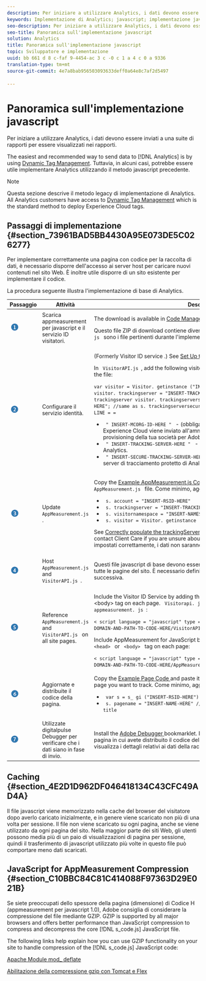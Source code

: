 ```yaml
---
description: Per iniziare a utilizzare Analytics, i dati devono essere inviati a una suite di rapporti per essere visualizzati nei rapporti.
keywords: Implementazione di Analytics; javascript; implementazione javascript; appmeasurement; appmeasurement del download; Servizio identità; visitorapi. js; memorizzazione nella cache; compressione delle app
seo-description: Per iniziare a utilizzare Analytics, i dati devono essere inviati a una suite di rapporti per essere visualizzati nei rapporti.
seo-title: Panoramica sull'implementazione javascript
solution: Analytics
title: Panoramica sull'implementazione javascript
topic: Sviluppatore e implementazione
uuid: bb 661 d 8 c-faf 9-4454-ac 3 c -0 c 1 a 4 c 0 a 9336
translation-type: tm+mt
source-git-commit: 4e7a8bab956503093633deff0a64e8c7af2d5497

---
```



# Panoramica sull'implementazione javascript

Per iniziare a utilizzare Analytics, i dati devono essere inviati a una suite di rapporti per essere visualizzati nei rapporti.

The easiest and recommended way to send data to [!DNL Analytics] is by using [Dynamic Tag Management](../../implement/c-implement-with-dtm/dtm-implementation-overview.md). Tuttavia, in alcuni casi, potrebbe essere utile implementare Analytics utilizzando il metodo javascript precedente.

>[!NOTE]
>
>Questa sezione descrive il metodo legacy di implementazione di Analytics. All Analytics customers have access to [Dynamic Tag Management](https://marketing.adobe.com/resources/help/en_US/dtm/) which is the standard method to deploy Experience Cloud tags.

## Passaggi di implementazione {#section_73961BAD5BB4430A95E073DE5C026277}

Per implementare correttamente una pagina con codice per la raccolta di dati, è necessario disporre dell'accesso ai server host per caricare nuovi contenuti nel sito Web. È inoltre utile disporre di un sito esistente per implementare il codice.

La procedura seguente illustra l'implementazione di base di Analytics.

<table id="table_1683413EA0E34DBC9291832647B68E96"> 
 <thead> 
  <tr> 
   <th colname="col01" class="entry"> Passaggio </th> 
   <th colname="col1" class="entry"> Attività </th> 
   <th colname="col2" class="entry"> Descrizione </th> 
  </tr> 
 </thead>
 <tbody> 
  <tr> 
   <td colname="col01"> <img  src="assets/step1_icon.png" id="image_21F30BBFC0A249F8B0E1A50EBBEED77D" /> </td> 
   <td colname="col1"> Scarica appmeasurement per javascript e il servizio ID visitatori. </td> 
   <td colname="col2"> <p>The download is available in <a href="https://marketing.adobe.com/resources/help/en_US/reference/?f=code_manager_admin" format="http" scope="external"> Code Manager </a>. </p> <p>Questo file ZIP di download contiene diversi file. <code> Appmeasurement. js </code> e <code> visitorapi. js </code> sono i file pertinenti durante l'implementazione di Analytics. </p> </td> 
  </tr> 
  <tr> 
   <td colname="col01"> <img  src="assets/step2_icon.png" id="image_02CFDC007BF1486AA312698EBFFA79F7" /> </td> 
   <td colname="col1"> Configurare il servizio identità. </td> 
   <td colname="col2"> <p>(Formerly <span class="term"> Visitor ID service </span>.) See <a href="https://marketing.adobe.com/resources/help/en_US/mcvid/mcvid-setup-analytics.html" format="https" scope="external"> Set Up the Identity Service for Analytics </a>. </p> 
    <draft-comment> 
     <p>In <code> VisitorAPI.js </code>, add the following visitor ID initialization code at the beginning of the file: </p> 
     <code class="syntax javascript">var visitor = Visitor. getinstance ("INSERT-MCORG-ID-HERE"); visitor. trackingserver = "INSERT-TRACKING-SERVER-HERE"; // same as s. trackingserver visitor. trackingserversecure = "INSERT-SECURE-TRACKING-SERVER-HERE"; //same as s. trackingserversecure/* = = DO NOT ALTER ANYTHING BELOW THIS LINE = = </code>
      <ul id="ul_769BA118CC244308A805079C2CBECC12"> 
      <li id="li_D366EBDE24CB433EA523DB228CB2FAF1"> <code> " INSERT-MCORG-ID-HERE " </code> - (obbligatorio) questo ID organizzazione Adobe Experience Cloud viene inviato all'amministratore quando viene eseguito il provisioning della tua società per Adobe Experience Cloud. </li> 
      <li id="li_4F9704A6A6EA4334A3758F99B8D67C9D"> <code> " INSERT-TRACKING-SERVER-HERE " </code> - (obbligatorio) il server di tracciamento Analytics. </li> 
      <li id="li_C578420458D649228E54D9809AF62627"> <code> " INSERT-SECURE-TRACKING-SERVER-HERE " </code> - (Obbligatorio se ssl è abilitato) Il server di tracciamento protetto di Analytics. </li> 
     </ul> 
    </draft-comment> </td> 
  </tr> 
  <tr> 
   <td colname="col01"> <img  src="assets/step3_icon.png" id="image_76B61DEABE3849CCB39135FDD7399EAA" /> </td> 
   <td colname="col1"> Update <code> AppMeasurement.js </code>. </td> 
   <td colname="col2"> <p>Copy the <a href="../../implement/js-implementation/appmeasure-mjs-pagecode.md#section_4351543F2D6049218E18B48769D471E2" format="dita" scope="local"> Example AppMeasurement.js Code </a> and paste it at the beginning of your <code> AppMeasurement.js </code> file. Come minimo, aggiorna le seguenti variabili: </p> 
    <ul id="ul_62FA640BD2604E589650A92158272615"> 
     <li id="li_54E56B483B3A416EA27D7B540D60E39F"> <code> s. account = "INSERT-RSID-HERE" </code> </li> 
     <li id="li_00A958289BB045379B436F13287E03D5"> <code> s. trackingserver = "INSERT-TRACKING-SERVER-HERE" </code> </li> 
     <li id="li_C0779ADF780440ED876236AEB1FB5DCC"> <code> s. visitornamespace = "INSERT-NAMESPACE-HERE" </code> </li> 
     <li id="li_93072B656C134D8C89195B7F2D7D8F05"> <code> s. visitor = Visitor. getinstance ("INSERT-MCORG-ID-HERE") </code> </li> 
    </ul> <p> See <a href="https://helpx.adobe.com/analytics/kb/determining-data-center.html" format="https" scope="external"> Correctly populate the trackingServer and trackingServerSecure variable </a> or contact Client Care if you are unsure about any of these values. Se non vengono impostati correttamente, i dati non saranno raccolti dalla tua implementazione. </p> </td> 
  </tr> 
  <tr> 
   <td colname="col01"> <img  src="assets/step4_icon.png" id="image_B255E5EAE7BB43FC946D0E9DFCA83003" /> </td> 
   <td colname="col1"> Host <code> AppMeasurement.js </code> and <code> VisitorAPI.js </code>. </td> 
   <td colname="col2"> <p>Questi file javascript di base devono essere ospitati su un server Web accessibile a tutte le pagine del sito. È necessario definire il percorso di questi file nella fase successiva. </p> </td> 
  </tr> 
  <tr> 
   <td colname="col01"> <img  src="assets/step5_icon.png" id="image_844E896941E2489A943BE10AD710ED36" /> </td> 
   <td colname="col1"> Reference <code> AppMeasurement.js </code> and <code> VisitorAPI.js </code> on all site pages. </td> 
   <td colname="col2"> <p> Include the Visitor ID Service by adding the following line of code in the <code> &lt;head&gt; </code> or &lt;body&gt; tag on each page. <code> Visitorapi. js </code> deve essere incluso prima di <code> appmeasurement. js </code>: </p> 
    <code class="syntax html">&lt; script language = "javascript" type = "text/javascript" src = "https://INSERT-DOMAIN-AND-PATH-TO-CODE-HERE/VisitorAPI.js" &gt; &lt;/script &gt; </code>
  <p> Include AppMeasurement for JavaScript by adding the following line of code in the <code> &lt;head&gt; </code> or <code> &lt;body&gt; </code> tag on each page: </p> 
    <code class="syntax html">&lt; script language = "javascript" type = "text/javascript" src = "https://INSERT-DOMAIN-AND-PATH-TO-CODE-HERE/AppMeasurement.js" &gt; &lt;/script &gt; </code>
  </td> 
  </tr> 
  <tr> 
   <td colname="col01"> <img  src="assets/step6_icon.png" id="image_1C4293CA98F04EE2ADA69EAB95BDE8B1" /> </td> 
   <td colname="col1"> Aggiornate e distribuite il codice della pagina. </td> 
   <td colname="col2"> <p>Copy the <a href="../../implement/js-implementation/appmeasure-mjs-pagecode.md#section_042412C29CC249E298F19B2BC2F43CE7" format="dita" scope="local"> Example Page Code </a> and paste it just after the opening <code> &lt;body&gt; </code> tag on each page you want to track. Come minimo, aggiorna le seguenti variabili: </p> 
    <ul id="ul_29200A6E8DA14386BDA242AD8B270FEB"> 
     <li id="li_FB24D2CB9241401A83BD13EE342A7810"> <code> var s = s_ gi ("INSERT-RSID-HERE") </code> </li> 
     <li id="li_463A35BA06CC4618B4AF17CD7E83AED5"> <code> s. pagename = "INSERT-NAME-HERE" //, ad esempio, s. pagename = document. title </code> </li> 
    </ul> </td> 
  </tr> 
  <tr> 
   <td colname="col01"> <img  src="assets/step7_icon.png" id="image_A423CBF386AF4E5986E8CBB6E31CD3E5" /> </td> 
   <td colname="col1"> Utilizzate digitalpulse Debugger per verificare che i dati siano in fase di invio. </td> 
   <td colname="col2"> <p>Install the <a href="../../implement/impl-testing/debugger.md#concept_B26FFE005EDD4E0FACB3117AE3E95AA2" format="dita" scope="local"> Adobe Debugger </a> bookmarklet. Dopo essere stato installato, caricate una pagina in cui avete distribuito il codice della pagina e aprite il debugger. Il debugger visualizza i dettagli relativi ai dati della raccolta inviati. </p> </td> 
  </tr> 
 </tbody> 
</table>

## Caching {#section_4E2D1D962DF046418134C43CFC49AD4A}

Il file javascript viene memorizzato nella cache del browser del visitatore dopo averlo caricato inizialmente, e in genere viene scaricato non più di una volta per sessione. Il file non viene scaricato su ogni pagina, anche se viene utilizzato da ogni pagina del sito. Nella maggior parte dei siti Web, gli utenti possono media più di un paio di visualizzazioni di pagina per sessione, quindi il trasferimento di javascript utilizzato più volte in questo file può comportare meno dati scaricati.

## JavaScript for AppMeasurement Compression {#section_C10BBC84C81C414088F97363D29E021B}

Se siete preoccupati dello spessore della pagina (dimensione) di Codice H (appmeasurement per javascript 1.0), Adobe consiglia di considerare la compressione del file mediante GZIP. GZIP is supported by all major browsers and offers better performance than JavaScript compression to compress and decompress the core [!DNL s_code.js] JavaScript file.

The following links help explain how you can use GZIP functionality on your site to handle compression of the [!DNL s_code.js] JavaScript code:

[Apache Module mod_ deflate](https://httpd.apache.org/docs/2.0/mod/mod_deflate.html)

[Abilitazione della compressione gzip con Tomcat e Flex](https://www.cubicleman.com/2007/04/06/enabling-gzip-compression-with-tomcat-and-flex/)
